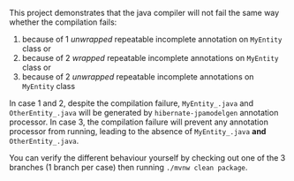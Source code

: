This project demonstrates that the java compiler will not fail the same way whether the compilation fails: 
1. because of 1 _unwrapped_ repeatable incomplete annotation on `MyEntity` class
or
2. because of 2 _wrapped_ repeatable incomplete annotations on `MyEntity` class
or 
3. because of 2 _unwrapped_ repeatable incomplete annotations on `MyEntity` class

In case 1 and 2, despite the compilation failure, `MyEntity_.java` and `OtherEntity_.java` will be generated by `hibernate-jpamodelgen` annotation processor.
In case 3, the compilation failure will prevent any annotation processor from running, leading to the absence of `MyEntity_.java` **and** `OtherEntity_.java`.

You can verify the different behaviour yourself by checking out one of the 3 branches (1 branch per case) then running `./mvnw clean package`.
